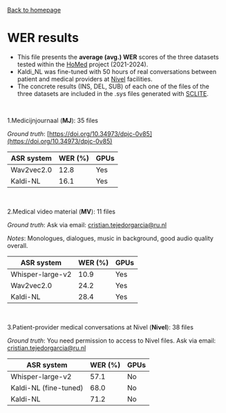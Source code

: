[Back to homepage](../index.md)

# WER results
- This file presents the **average (avg.) WER** scores of the three datasets tested within the [HoMed](https://homed.ruhosting.nl/) project (2021-2024).
- Kaldi_NL was fine-tuned with 50 hours of real conversations between patient and medical providers at [Nivel](https://www.nivel.nl/en) facilities.
- The concrete results (INS, DEL, SUB) of each one of the files of the three datasets are included in the .sys files generated with [SCLITE](https://github.com/usnistgov/SCTK).

<br>

1.Medicijnjournaal (**MJ**): 35 files

*Ground truth*: [https://doi.org/10.34973/dpjc-0v85](https://doi.org/10.34973/dpjc-0v85)

|ASR system|WER (%)|GPUs|
|---|---|---|
|Wav2vec2.0|12.8|Yes|
|Kaldi-NL|16.1|Yes|

<br>


2.Medical video material (**MV**): 11 files

*Ground truth*: Ask via email: [cristian.tejedorgarcia@ru.nl](mailto:cristian.tejedorgarcia@ru.nl)

*Notes*: Monologues, dialogues, music in background, good audio quality overall.

|ASR system|WER (%)|GPUs|
|---|---|---|
|Whisper-large-v2|10.9|Yes|
|Wav2vec2.0|24.2|Yes|
|Kaldi-NL|28.4|Yes|

 <br>
			
3.Patient-provider medical conversations at Nivel (**Nivel**): 38 files

*Ground truth*: You need permission to access to Nivel files. Ask via email: [cristian.tejedorgarcia@ru.nl](mailto:cristian.tejedorgarcia@ru.nl)

|ASR system|WER (%)|GPUs|
|---|---|---|
|Whisper-large-v2|57.1|No|
|Kaldi-NL (fine-tuned)|68.0|No|
|Kaldi-NL|71.2|No|
